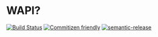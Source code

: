 # WAPI?

[![Build Status](https://www.bitrise.io/app/57ddff3f06d5270e/status.svg?token=fUHrUIO5v-L6nhVySgTb4w)](https://www.bitrise.io/app/57ddff3f06d5270e) [![Commitizen friendly](https://img.shields.io/badge/commitizen-friendly-brightgreen.svg)](http://commitizen.github.io/cz-cli/) [![semantic-release](https://img.shields.io/badge/%20%20%F0%9F%93%A6%F0%9F%9A%80-semantic--release-e10079.svg)](https://github.com/semantic-release/semantic-release)
